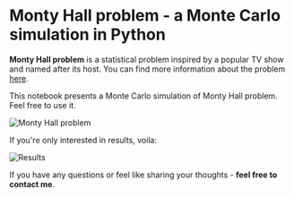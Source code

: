 # Monty Hall problem - a Monte Carlo simulation in Python

**Monty Hall problem** is a statistical problem inspired by a popular TV show and named after its host. You can find more information about the problem [here](https://en.wikipedia.org/wiki/Monty_Hall_problem).

This notebook presents a Monte Carlo simulation of Monty Hall problem. Feel free to use it.

![Monty Hall problem](https://upload.wikimedia.org/wikipedia/commons/thumb/4/41/Monty_Hall_Problem_-_Standard_probabilities.svg/220px-Monty_Hall_Problem_-_Standard_probabilities.svg.png)

If you're only interested in results, voila:

![Results](https://github.com/AlxndrMlk/MontyHall/plots/result_plot.png)

If you have any questions or feel like sharing your thoughts - **feel free to contact me**.
